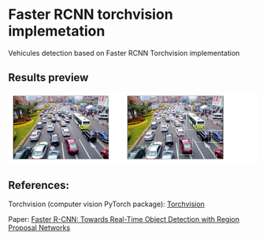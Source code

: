 # Faster RCNN torchvision implemetation

Vehicules detection based on Faster RCNN Torchvision implementation

## Results preview

![](result_congestion.PNG)

## References:

Torchvision (computer vision PyTorch package): <a href="https://pytorch.org/vision/stable/models.html">Torchvision</a>

Paper: <a href="https://arxiv.org/abs/1506.01497"> Faster R-CNN: Towards Real-Time Object Detection with Region Proposal Networks</a>
